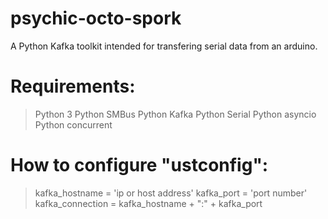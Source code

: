 # psychic-octo-spork
A Python Kafka toolkit intended for transfering serial data from an arduino.

# Requirements:
> Python 3
> Python SMBus
> Python Kafka
> Python Serial
> Python asyncio
> Python concurrent

# How to configure "ustconfig":
> kafka_hostname = 'ip or host address'
> kafka_port = 'port number'
> kafka_connection = kafka_hostname + ":" + kafka_port

